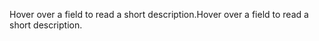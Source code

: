 <span data-ttu-id="a8d08-101">Hover over a field to read a short description.</span><span class="sxs-lookup"><span data-stu-id="a8d08-101">Hover over a field to read a short description.</span></span>
